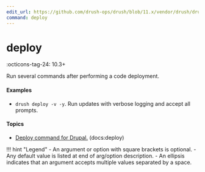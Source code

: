 ```yaml
---
edit_url: https://github.com/drush-ops/drush/blob/11.x/vendor/drush/drush/src/Commands/core/DeployCommands.php
command: deploy
---
```

# deploy

:octicons-tag-24: 10.3+

Run several commands after performing a code deployment.

#### Examples

- <code>drush deploy -v -y</code>. Run updates with verbose logging and accept all prompts.

#### Topics

- [Deploy command for Drupal.](../../vendor/drush/drush/docs/deploycommand.md) (docs:deploy)

!!! hint "Legend"
    - An argument or option with square brackets is optional.
    - Any default value is listed at end of arg/option description.
    - An ellipsis indicates that an argument accepts multiple values separated by a space.
